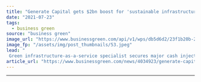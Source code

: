 ```yaml
---
title: "Generate Capital gets $2bn boost for 'sustainable infrastructure' projects"
date: "2021-07-23"
tags: 
  - business green
source: "business green"
image_url: "https://www.businessgreen.com/api/v1/wps/db5d6d2/23f1b20b-2376-4b3a-93bb-5573abc72dd5/1/Factory-GD2-01-HR-012816-185x114.jpeg"
image_fp: "/assets/img/post_thumbnails/53.jpeg"
lead: "
 Green infrastructure-as-a-service specialist secures major cash injection ..."
article_url: "https://www.businessgreen.com/news/4034923/generate-capital-usd2bn-boost-sustainable-infrastructure-projects"
---
```


---
